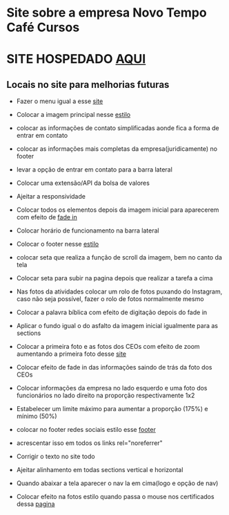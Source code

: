# Site sobre a empresa Novo Tempo Café Cursos

# SITE HOSPEDADO [AQUI](https://kayokg.github.io/NovoTempoCafe-Corretora-de-cafe/)

## Locais no site para melhorias futuras

- Fazer o menu igual a esse [site](https://mrpops.ua/en/)

- Colocar a imagem principal nesse [estilo](https://solarsky.studio.site/)

- colocar as informações de contato simplificadas aonde fica a forma de entrar em contato

- colocar as informações mais completas da empresa(juridicamente) no footer

- levar a opção de entrar em contato para a barra lateral

- Colocar uma extensão/API da bolsa de valores

- Ajeitar a responsividade

- Colocar todos os elementos depois da imagem inicial para aparecerem com efeito de [fade in](https://solarsky.studio.site/)

- Colocar horário de funcionamento na barra lateral

- Colocar o footer nesse [estilo](https://mrpops.ua/en/)

- colocar seta que realiza a função de scroll da imagem, bem no canto da tela

- Colocar seta para subir na pagina depois que realizar a tarefa a cima


- Nas fotos da atividades colocar um rolo de fotos puxando do Instagram, caso não seja possível, fazer o rolo de fotos normalmente mesmo

- Colocar a palavra bíblica com efeito de digitação depois do fade in

- Aplicar o fundo igual o do asfalto da imagem inicial igualmente para as sections

- Colocar a primeira foto e as fotos dos CEOs com efeito de zoom aumentando a primeira foto desse [site](https://mrpops.ua/en/)

- Colocar efeito de fade in das informações saindo de trás da foto dos CEOs

- Colocar informações da empresa no lado esquerdo e uma foto dos funcionários no lado direito na proporção respectivamente 1x2

- Estabelecer um limite máximo para aumentar a proporção (175%) e mínimo (50%)

- colocar no footer redes sociais estilo esse [footer](https://bloom.xyz/)

* acrescentar isso em todos os links rel="noreferrer"

* Corrigir o texto no site todo

- Ajeitar alinhamento em todas sections vertical e horizontal

- Quando abaixar a tela aparecer o nav la em cima(logo e opção de nav)

- Colocar efeito na fotos estilo quando passa o mouse nos certificados dessa [pagina](https://create.vista.com/pt/templates/certificate/tecnology/)